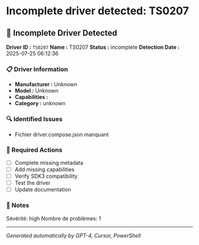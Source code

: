 # Incomplete driver detected: TS0207

## 🚨 Incomplete Driver Detected

**Driver ID :** `TS0207`
**Name :** TS0207
**Status :** incomplete
**Detection Date :** 2025-07-25 06:12:36

### 📋 Driver Information
- **Manufacturer :** Unknown
- **Model :** Unknown
- **Capabilities :** 
- **Category :** unknown

### 🔍 Identified Issues
- Fichier driver.compose.json manquant

### 🎯 Required Actions
- [ ] Complete missing metadata
- [ ] Add missing capabilities
- [ ] Verify SDK3 compatibility
- [ ] Test the driver
- [ ] Update documentation

### 📝 Notes
Sévérité: high
Nombre de problèmes: 1

---
*Generated automatically by GPT-4, Cursor, PowerShell*

